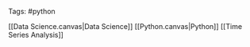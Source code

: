 Tags: #python 

[[Data Science.canvas|Data Science]]
[[Python.canvas|Python]]
[[Time Series Analysis]]
